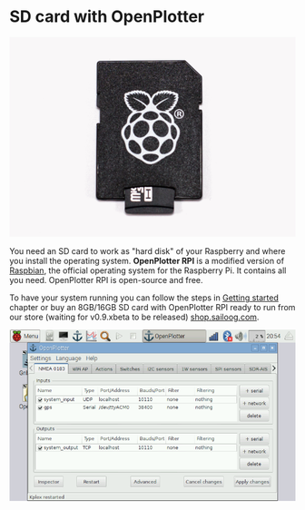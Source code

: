 # SD card with OpenPlotter

![](sd.png)

You need an SD card to work as "hard disk" of your Raspberry and where you install the operating system. **OpenPlotter RPI** is a modified version of [Raspbian](https://www.raspbian.org/), the official operating system for the Raspberry Pi. It contains all you need. OpenPlotter RPI is open-source and free.

To have your system running you can follow the steps in [Getting started](getting_started.md) chapter or buy an 8GB/16GB SD card with OpenPlotter RPI ready to run from our store (waiting for v0.9.xbeta to be released)  [shop.sailoog.com](http://shop.sailoog.com).

![](openplotter_rpi.png)





